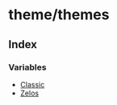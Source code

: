# theme/themes

## Index

### Variables

- [Classic](variables/Classic.md)
- [Zelos](variables/Zelos.md)

